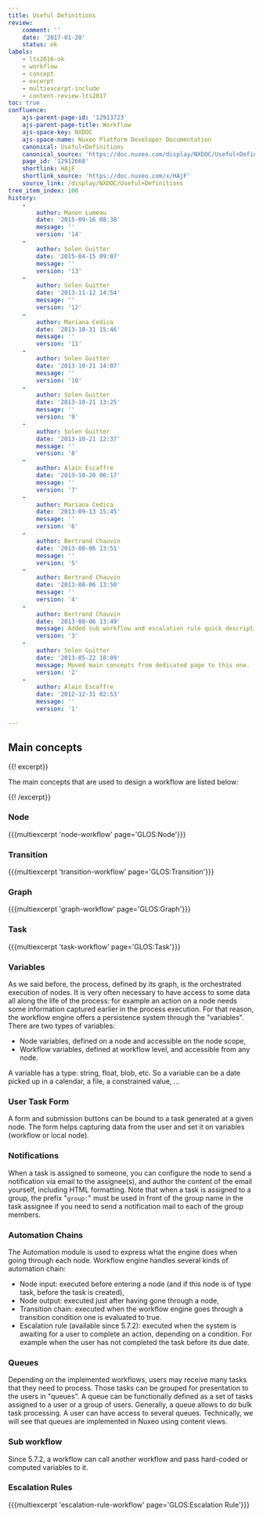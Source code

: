 ```yaml
---
title: Useful Definitions
review:
    comment: ''
    date: '2017-01-20'
    status: ok
labels:
    - lts2016-ok
    - workflow
    - concept
    - excerpt
    - multiexcerpt-include
    - content-review-lts2017
toc: true
confluence:
    ajs-parent-page-id: '12913723'
    ajs-parent-page-title: Workflow
    ajs-space-key: NXDOC
    ajs-space-name: Nuxeo Platform Developer Documentation
    canonical: Useful+Definitions
    canonical_source: 'https://doc.nuxeo.com/display/NXDOC/Useful+Definitions'
    page_id: '12912668'
    shortlink: HAjF
    shortlink_source: 'https://doc.nuxeo.com/x/HAjF'
    source_link: /display/NXDOC/Useful+Definitions
tree_item_index: 100
history:
    -
        author: Manon Lumeau
        date: '2015-09-16 08:38'
        message: ''
        version: '14'
    -
        author: Solen Guitter
        date: '2015-04-15 09:07'
        message: ''
        version: '13'
    -
        author: Solen Guitter
        date: '2013-11-12 14:54'
        message: ''
        version: '12'
    -
        author: Mariana Cedica
        date: '2013-10-31 15:46'
        message: ''
        version: '11'
    -
        author: Solen Guitter
        date: '2013-10-21 14:07'
        message: ''
        version: '10'
    -
        author: Solen Guitter
        date: '2013-10-21 13:25'
        message: ''
        version: '9'
    -
        author: Solen Guitter
        date: '2013-10-21 12:37'
        message: ''
        version: '8'
    -
        author: Alain Escaffre
        date: '2013-10-20 00:17'
        message: ''
        version: '7'
    -
        author: Mariana Cedica
        date: '2013-09-13 15:45'
        message: ''
        version: '6'
    -
        author: Bertrand Chauvin
        date: '2013-08-06 13:51'
        message: ''
        version: '5'
    -
        author: Bertrand Chauvin
        date: '2013-08-06 13:50'
        message: ''
        version: '4'
    -
        author: Bertrand Chauvin
        date: '2013-08-06 13:49'
        message: Added sub workflow and escalation rule quick description.
        version: '3'
    -
        author: Solen Guitter
        date: '2013-05-22 18:09'
        message: Moved main concepts from dedicated page to this one.
        version: '2'
    -
        author: Alain Escaffre
        date: '2012-12-31 02:53'
        message: ''
        version: '1'

---
```

## Main concepts

{{! excerpt}}

The main concepts that are used to design a workflow are listed below:

{{! /excerpt}}

### Node

{{{multiexcerpt 'node-workflow' page='GLOS:Node'}}}

### Transition

{{{multiexcerpt 'transition-workflow' page='GLOS:Transition'}}}

### Graph

{{{multiexcerpt 'graph-workflow' page='GLOS:Graph'}}}

### Task

{{{multiexcerpt 'task-workflow' page='GLOS:Task'}}}

### Variables

As we said before, the process, defined by its graph, is the orchestrated execution of nodes. It is very often necessary to have access to some data all along the life of the process: for example an action on a node needs some information captured earlier in the process execution. For that reason, the workflow engine offers a persistence system through the "variables". There are two types of variables:

*   Node variables, defined on a node and accessible on the node scope,
*   Workflow variables, defined at workflow level, and accessible from any node.

A variable has a type: string, float, blob, etc. So a variable can be a date picked up in a calendar, a file, a constrained value, &hellip;

### User Task Form

A form and submission buttons can be bound to a task generated at a given node. The form helps capturing data from the user and set it on variables (workflow or local node).

### Notifications

When a task is assigned to someone, you can configure the node to send a notification via email to the assignee(s), and author the content of the email yourself, including HTML formatting. Note that when a task is assigned to a group, the prefix "`group:`" must be used in front of the group name in the task assignee if you need to send a notification mail to each of the group members.

### Automation Chains

The Automation module is used to express what the engine does when going through each node. Workflow engine handles several kinds of automation chain:

*   Node input: executed before entering a node (and if this node is of type task, before the task is created),
*   Node output: executed just after having gone through a node,
*   Transition chain: executed when the workflow engine goes through a transition condition one is evaluated to true.
*   Escalation rule (available since 5.7.2): executed when the system is awaiting for a user to complete an action, depending on a condition. For example when the user has not completed the task before its due date.

### Queues

Depending on the implemented workflows, users may receive many tasks that they need to process. Those tasks can be grouped for presentation to the users in "queues". A queue can be functionally defined as a set of tasks assigned to a user or a group of users. Generally, a queue allows to do bulk task processing. A user can have access to several queues. Technically, we will see that queues are implemented in Nuxeo using content views.

### Sub workflow

Since 5.7.2, a workflow can call another workflow and pass hard-coded or computed variables to it.

### Escalation Rules

{{{multiexcerpt 'escalation-rule-workflow' page='GLOS:Escalation Rule'}}}
